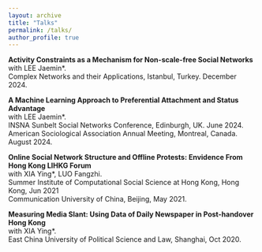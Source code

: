```yaml
---
layout: archive
title: "Talks"
permalink: /talks/
author_profile: true
---
```


<b>Activity Constraints as a Mechanism for Non-scale-free Social Networks</b><br>
with LEE Jaemin*.<br>
Complex Networks and their Applications, Istanbul, Turkey. December 2024.

<b>A Machine Learning Approach to Preferential Attachment and Status Advantage</b><br>
with LEE Jaemin*.<br>
INSNA Sunbelt Social Networks Conference, Edinburgh, UK. June 2024.<br>
American Sociological Association Annual Meeting, Montreal, Canada. August 2024.<br>

<b>Online Social Network Structure and Offline Protests: Envidence From Hong Kong LIHKG Forum
</b><br>
with XIA Ying*, LUO Fangzhi.<br>
Summer Institute of Computational Social Science at Hong Kong, Hong Kong, Jun 2021<br>
Communication University of China, Beijing, May 2021.

<b>Measuring Media Slant: Using Data of Daily Newspaper in Post-handover Hong Kong</b><br>
with XIA Ying*.<br>
East China University of Political Science and Law, Shanghai, Oct 2020.
